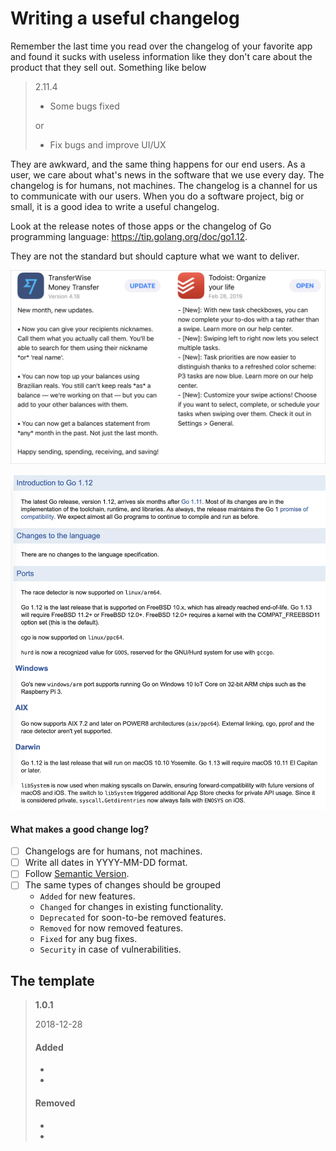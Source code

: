# Writing a useful changelog
Remember the last time you read over the changelog of your favorite app and found it sucks with useless information like they don't care about the product that they sell out. Something like below

> 2.11.4
> - Some bugs fixed
>
> or
>
> - Fix bugs and improve UI/UX

They are awkward, and the same thing happens for our end users. As a user, we care about what's news in the software that we use every day. The changelog is for humans, not machines. The changelog is a channel for us to communicate with our users. When you do a software project, big or small, it is a good idea to write a useful changelog.

Look at the release notes of those apps or the changelog of Go programming language: https://tip.golang.org/doc/go1.12.

They are not the standard but should capture what we want to deliver.

![](img/changelog-sample.webp)

![](img/changelog-go.webp)

#### What makes a good change log?
- [ ] Changelogs are for humans, not machines.
- [ ] Write all dates in YYYY-MM-DD format.
- [ ] Follow [Semantic Version](./versioning.md).
- [ ] The same types of changes should be grouped
    - `Added` for new features.
    - `Changed` for changes in existing functionality.
    - `Deprecated` for soon-to-be removed features.
    - `Removed` for now removed features.
    - `Fixed` for any bug fixes.
    - `Security` in case of vulnerabilities.

## The template
> **1.0.1**
>
> 2018-12-28
>
> #### Added
> -
> -
>
> #### Removed
> -
> -

